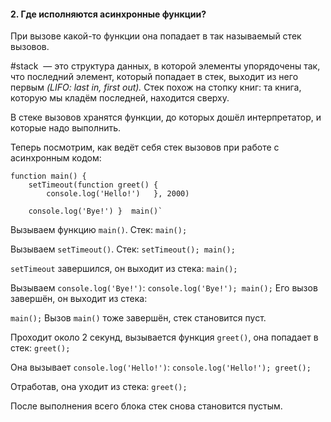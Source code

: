 #### 2. Где исполняются асинхронные функции?

При вызове какой-то функции она попадает в так называемый стек вызовов.

#stack  — это структура данных, в которой элементы упорядочены так, что последний элемент, который попадает в стек, выходит из него первым _(LIFO: last in, first out)._ Стек похож на стопку книг: та книга, которую мы кладём последней, находится сверху.

В стеке вызовов хранятся функции, до которых дошёл интерпретатор, и которые надо выполнить.

Теперь посмотрим, как ведёт себя стек вызовов при работе с асинхронным кодом:
~~~
function main() {   
	setTimeout(function greet() {     
		console.log('Hello!')   }, 2000)    
	
	console.log('Bye!') }  main()`
~~~
Вызываем функцию `main()`. 
Стек: `main();`

Вызываем `setTimeout()`. 
Стек: `setTimeout(); main();`

`setTimeout` завершился, он выходит из стека:
`main();`

Вызываем `console.log('Bye!')`:
`console.log('Bye!'); main();`
Его вызов завершён, он выходит из стека:

`main();`
Вызов `main()` тоже завершён, стек становится пуст.

Проходит около 2 секунд, вызывается функция `greet()`, она попадает в стек:
`greet();`

Она вызывает `console.log('Hello!')`:
`console.log('Hello!'); greet();`

Отработав, она уходит из стека:
`greet();`

После выполнения всего блока стек снова становится пустым.

